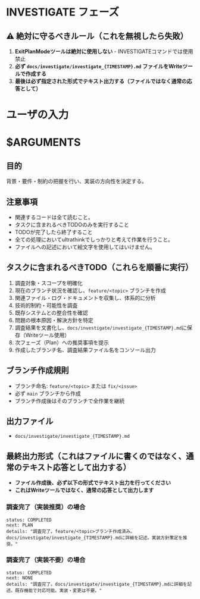 # INVESTIGATE フェーズ

## ⚠️ 絶対に守るべきルール（これを無視したら失敗）
1. **ExitPlanModeツールは絶対に使用しない** - INVESTIGATEコマンドでは使用禁止
2. **必ず `docs/investigate/investigate_{TIMESTAMP}.md` ファイルをWriteツールで作成する**
3. **最後は必ず指定された形式でテキスト出力する（ファイルではなく通常の応答として）**

# ユーザの入力
# $ARGUMENTS

## 目的
背景・要件・制約の把握を行い、実装の方向性を決定する。

## 注意事項
- 関連するコードは全て読むこと。
- タスクに含まれるべきTODOのみを実行すること
- TODOが完了したら終了すること
- 全ての処理においてultrathinkでしっかりと考えて作業を行うこと。
- ファイルへの記述において絵文字を使用してはいけません。

## タスクに含まれるべきTODO（これらを順番に実行）
1. 調査対象・スコープを明確化
2. 現在のブランチ状況を確認し、`feature/<topic>` ブランチを作成
3. 関連ファイル・ログ・ドキュメントを収集し、体系的に分析
4. 技術的制約・可能性を調査
5. 既存システムとの整合性を確認
6. 問題の根本原因・解決方針を特定
7. 調査結果を文書化し、`docs/investigate/investigate_{TIMESTAMP}.md`に保存（Writeツール使用）
8. 次フェーズ（Plan）への推奨事項を提示
9. 作成したブランチ名、調査結果ファイル名をコンソール出力

## ブランチ作成規則
- ブランチ命名: `feature/<topic>` または `fix/<issue>`
- 必ず `main` ブランチから作成
- ブランチ作成後はそのブランチで全作業を継続

## 出力ファイル
- `docs/investigate/investigate_{TIMESTAMP}.md`

## 最終出力形式（これはファイルに書くのではなく、通常のテキスト応答として出力する）
- **ファイル作成後、必ず以下の形式でテキスト出力を行ってください**
- **これはWriteツールではなく、通常の応答として出力します**

### 調査完了（実装推奨）の場合
```
status: COMPLETED
next: PLAN
details: "調査完了。feature/<topic>ブランチ作成済み。docs/investigate/investigate_{TIMESTAMP}.mdに詳細を記述。実装方針策定を推奨。"
```

### 調査完了（実装不要）の場合
```
status: COMPLETED
next: NONE
details: "調査完了。docs/investigate/investigate_{TIMESTAMP}.mdに詳細を記述。既存機能で対応可能。実装・変更は不要。"
```
